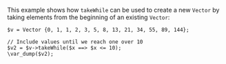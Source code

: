 This example shows how `takeWhile` can be used to create a new `Vector` by taking elements from the beginning of an existing `Vector`:

```basic-usage.php
$v = Vector {0, 1, 1, 2, 3, 5, 8, 13, 21, 34, 55, 89, 144};

// Include values until we reach one over 10
$v2 = $v->takeWhile($x ==> $x <= 10);
\var_dump($v2);
```
